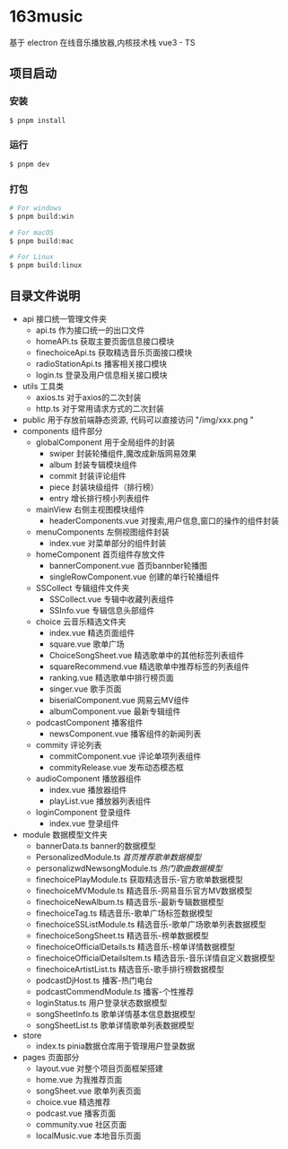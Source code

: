 # 163music

基于 electron 在线音乐播放器,内核技术栈 vue3 - TS 

## 项目启动

### 安装

```bash
$ pnpm install
```

### 运行

```bash
$ pnpm dev
```

### 打包

```bash
# For windows
$ pnpm build:win

# For macOS
$ pnpm build:mac

# For Linux
$ pnpm build:linux
```

## 目录文件说明

- api 接口统一管理文件夹
  - api.ts 作为接口统一的出口文件
  - homeAPi.ts 获取主要页面信息接口模块
  - finechoiceApi.ts 获取精选音乐页面接口模块
  - radioStationApi.ts 播客相关接口模块
  - login.ts 登录及用户信息相关接口模块
- utils 工具类
  - axios.ts 对于axios的二次封装
  - http.ts 对于常用请求方式的二次封装
- public 用于存放前端静态资源, 代码可以直接访问 "/img/xxx.png "
- components 组件部分
  - globalComponent 用于全局组件的封装
    - swiper 封装轮播组件,魔改成新版网易效果
    - album 封装专辑模块组件
    - commit 封装评论组件
    - piece 封装块级组件（排行榜）
    - entry 增长排行榜小列表组件
  - mainView 右侧主视图模块组件
    - headerComponents.vue 对搜索,用户信息,窗口的操作的组件封装
  - menuComponents 左侧视图组件封装
    - index.vue 对菜单部分的组件封装
  - homeComponent 首页组件存放文件
    - bannerComponent.vue 首页bannber轮播图
    - singleRowComponent.vue 创建的单行轮播组件
  - SSCollect 专辑组件文件夹
    - SSCollect.vue 专辑中收藏列表组件
    - SSInfo.vue 专辑信息头部组件
  - choice 云音乐精选文件夹
    - index.vue 精选页面组件
    - square.vue 歌单广场
    - ChoiceSongSheet.vue 精选歌单中的其他标签列表组件
    - squareRecommend.vue 精选歌单中推荐标签的列表组件
    - ranking.vue 精选歌单中排行榜页面
    - singer.vue 歌手页面
    - biserialComponent.vue 网易云MV组件
    - albumComponent.vue 最新专辑组件
  - podcastComponent 播客组件
    - newsComponent.vue 播客组件的新闻列表
  - commity 评论列表
    - commitComponent.vue 评论单项列表组件
    - commityRelease.vue 发布动态模态框
  - audioComponent 播放器组件
    - index.vue 播放器组件
    - playList.vue 播放器列表组件
  - loginComponent 登录组件
    - index.vue 登录组件
- module 数据模型文件夹
  - bannerData.ts  banner的数据模型
  - PersonalizedModule.ts *首页推荐歌单数据模型*
  - personalizwdNewsongModule.ts *热门歌曲数据模型*
  - finechoicePlayModule.ts 获取精选音乐-官方歌单数据模型
  - finechoiceMVModule.ts 精选音乐-网易音乐官方MV数据模型
  - finechoiceNewAlbum.ts 精选音乐-最新专辑数据模型
  - finechoiceTag.ts 精选音乐-歌单广场标签数据模型
  - finechoiceSSListModule.ts 精选音乐-歌单广场歌单列表数据模型
  - finechoiceSongSheet.ts 精选音乐-榜单数据模型
  - finechoiceOfficialDetails.ts 精选音乐-榜单详情数据模型
  - finechoiceOfficialDetailsItem.ts 精选音乐-音乐详情自定义数据模型
  - finechoiceArtistList.ts 精选音乐-歌手排行榜数据模型
  - podcastDjHost.ts 播客-热门电台
  - podcastCommendModule.ts 播客-个性推荐
  - loginStatus.ts 用户登录状态数据模型
  - songSheetInfo.ts 歌单详情基本信息数据模型
  - songSheetList.ts 歌单详情歌单列表数据模型
- store
  - index.ts pinia数据仓库用于管理用户登录数据
- pages 页面部分
  - layout.vue 对整个项目页面框架搭建
  - home.vue 为我推荐页面
  - songSheet.vue 歌单列表页面
  - choice.vue 精选推荐
  - podcast.vue 播客页面
  - community.vue 社区页面
  - localMusic.vue 本地音乐页面

​	
